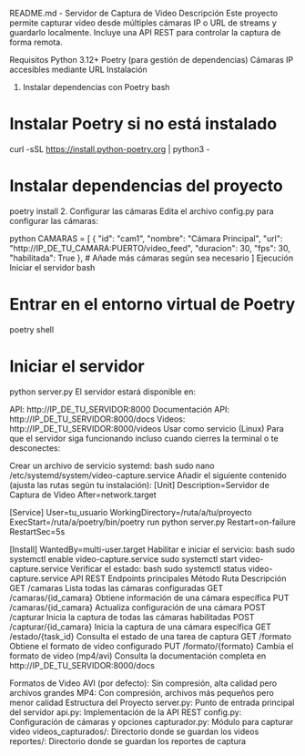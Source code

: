 README.md - Servidor de Captura de Video
Descripción
Este proyecto permite capturar video desde múltiples cámaras IP o URL de streams y guardarlo localmente. Incluye una API REST para controlar la captura de forma remota.

Requisitos
Python 3.12+
Poetry (para gestión de dependencias)
Cámaras IP accesibles mediante URL
Instalación
1. Instalar dependencias con Poetry
bash
# Instalar Poetry si no está instalado
curl -sSL https://install.python-poetry.org | python3 -

# Instalar dependencias del proyecto
poetry install
2. Configurar las cámaras
Edita el archivo config.py para configurar las cámaras:

python
CAMARAS = [
    {
        "id": "cam1",
        "nombre": "Cámara Principal",
        "url": "http://IP_DE_TU_CAMARA:PUERTO/video_feed",
        "duracion": 30,
        "fps": 30,
        "habilitada": True
    },
    # Añade más cámaras según sea necesario
]
Ejecución
Iniciar el servidor
bash
# Entrar en el entorno virtual de Poetry
poetry shell

# Iniciar el servidor
python server.py
El servidor estará disponible en:

API: http://IP_DE_TU_SERVIDOR:8000
Documentación API: http://IP_DE_TU_SERVIDOR:8000/docs
Videos: http://IP_DE_TU_SERVIDOR:8000/videos
Usar como servicio (Linux)
Para que el servidor siga funcionando incluso cuando cierres la terminal o te desconectes:

Crear un archivo de servicio systemd:
bash
sudo nano /etc/systemd/system/video-capture.service
Añadir el siguiente contenido (ajusta las rutas según tu instalación):
[Unit]
Description=Servidor de Captura de Video
After=network.target

[Service]
User=tu_usuario
WorkingDirectory=/ruta/a/tu/proyecto
ExecStart=/ruta/a/poetry/bin/poetry run python server.py
Restart=on-failure
RestartSec=5s

[Install]
WantedBy=multi-user.target
Habilitar e iniciar el servicio:
bash
sudo systemctl enable video-capture.service
sudo systemctl start video-capture.service
Verificar el estado:
bash
sudo systemctl status video-capture.service
API REST
Endpoints principales
Método	Ruta	Descripción
GET	/camaras	Lista todas las cámaras configuradas
GET	/camaras/{id_camara}	Obtiene información de una cámara específica
PUT	/camaras/{id_camara}	Actualiza configuración de una cámara
POST	/capturar	Inicia la captura de todas las cámaras habilitadas
POST	/capturar/{id_camara}	Inicia la captura de una cámara específica
GET	/estado/{task_id}	Consulta el estado de una tarea de captura
GET	/formato	Obtiene el formato de video configurado
PUT	/formato/{formato}	Cambia el formato de video (mp4/avi)
Consulta la documentación completa en http://IP_DE_TU_SERVIDOR:8000/docs

Formatos de Video
AVI (por defecto): Sin compresión, alta calidad pero archivos grandes
MP4: Con compresión, archivos más pequeños pero menor calidad
Estructura del Proyecto
server.py: Punto de entrada principal del servidor
api.py: Implementación de la API REST
config.py: Configuración de cámaras y opciones
capturador.py: Módulo para capturar video
videos_capturados/: Directorio donde se guardan los videos
reportes/: Directorio donde se guardan los reportes de captura
